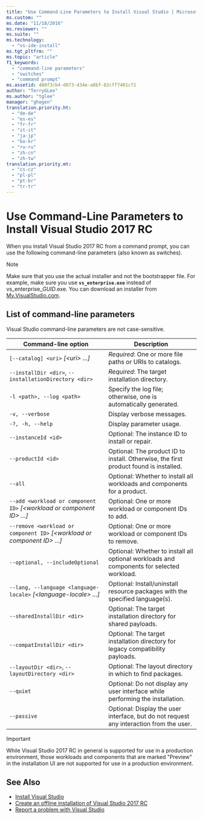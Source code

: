 ```yaml
---
title: "Use Command-Line Parameters to Install Visual Studio | Microsoft Docs"
ms.custom: ""
ms.date: "11/18/2016"
ms.reviewer: ""
ms.suite: ""
ms.technology:
  - "vs-ide-install"
ms.tgt_pltfrm: ""
ms.topic: "article"
f1_keywords:
  - "command-line parameters"
  - "switches"
  - "command prompt"
ms.assetid: 480f3cb4-d873-434e-a8bf-82cff7401cf2
author: "TerryGLee"
ms.author: "tglee"
manager: "ghogen"
translation.priority.ht:
  - "de-de"
  - "es-es"
  - "fr-fr"
  - "it-it"
  - "ja-jp"
  - "ko-kr"
  - "ru-ru"
  - "zh-cn"
  - "zh-tw"
translation.priority.mt:
  - "cs-cz"
  - "pl-pl"
  - "pt-br"
  - "tr-tr"
---
```

# Use Command-Line Parameters to Install Visual Studio 2017 RC
When you install Visual Studio 2017 RC from a command prompt, you can use the following command-line parameters (also known as switches).  


> [!NOTE]
>  Make sure that you use the actual installer and not the bootstrapper file. For example, make sure you use **`vs_enterprise.exe`** instead of vs_enterprise_*GUID*.exe. You can download an installer from [My.VisualStudio.com](https://my.visualstudio.com/downloads?q=visual%20studio%20enterprise%202015).  

## List of command-line parameters  
 Visual Studio command-line parameters are not case-sensitive.  

| **Command-line option** | **Description** |
| ----------------------- | --------------- |  
| ```[--catalog] <uri>``` *[&#60;uri&#62; ...]* | *Required*: One or more file paths or URIs to catalogs. |
|  ```--installDir <dir>```, ```--installationDirectory <dir>``` | *Required*: The target installation directory. |
|  ```-l <path>, --log <path>``` | Specify the log file; otherwise, one is automatically generated. |
|  ```-v, --verbose``` | Display verbose messages. |
|  ```-?, -h, --help``` | Display parameter usage. |
| ```--instanceId <id>``` | Optional: The instance ID to install or repair. |
| ```--productId <id>``` | Optional: The product ID to install. Otherwise, the first product found is installed. |
| ```--all``` | Optional: Whether to install all workloads and components for a product. |
| ```--add <workload or component ID>``` *[&#60;workload or component ID&#62; ...]* | Optional: One or more workload or component IDs to add. |
| ```--remove <workload or component ID>``` *[&#60;workload or component ID&#62; ...]* | Optional: One or more workload or component IDs to remove. |
| ```--optional, --includeOptional``` | Optional: Whether to install all optional workloads and components for selected workload. |
| ```--lang, --language <language-locale>``` *[&#60;language-locale&#62; ...]* | Optional: Install/uninstall resource packages with the specified language(s). |
|  ```--sharedInstallDir <dir>``` | Optional: The target installation directory for shared payloads. |  
| ```--compatInstallDir <dir>``` | Optional: The target installation directory for legacy compatibility payloads. |  
|  ```--layoutDir <dir>```, ```--layoutDirectory <dir>``` | Optional: The layout directory in which to find packages.|
| ```--quiet``` | Optional: Do not display any user interface while performing the installation. |
| ```--passive``` | Optional: Display the user interface, but do not request any interaction from the user. | 


> [!IMPORTANT]
> While Visual Studio 2017 RC in general is supported for use in a production environment, those workloads and components that are marked "Preview" in the installation UI are not supported for use in a production environment.

## See Also

 * [Install Visual Studio](install-visual-studio.md)
 * [Create an offline installation of Visual Studio 2017 RC](create-an-offline-installation-of-visual-studio.md)
 * [Report a problem with Visual Studio](../ide/how-to-report-a-problem-with-visual-studio-2017)

